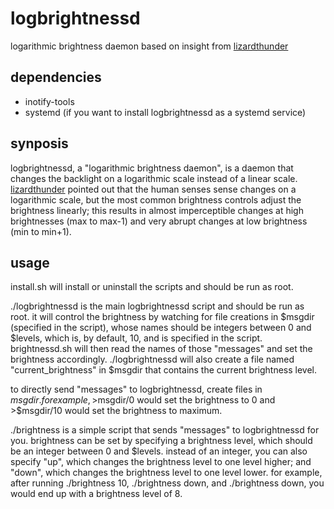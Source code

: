 # logbrightnessd
logarithmic brightness daemon based on insight from [lizardthunder](http://github.com/lizardthunder)

dependencies
------------
* inotify-tools
* systemd (if you want to install logbrightnessd as a systemd service)

synposis
--------
logbrightnessd, a "logarithmic brightness daemon", is a daemon that changes the backlight on a logarithmic scale instead of a linear scale. [lizardthunder](http://github.com/lizardthunder) pointed out that the human senses sense changes on a logarithmic scale, but the most common brightness controls adjust the brightness linearly; this results in almost imperceptible changes at high brightnesses (max to max-1) and very abrupt changes at low brightness (min to min+1).

usage
-----
install.sh will install or uninstall the scripts and should be run as root.

./logbrightnessd is the main logbrightnessd script and should be run as root. it will control the brightness by watching for file creations in $msgdir (specified in the script), whose names should be integers between 0 and $levels, which is, by default, 10, and is specified in the script. brightnessd.sh will then read the names of those "messages" and set the brightness accordingly. ./logbrightnessd will also create a file named "current_brightness" in $msgdir that contains the current brightness level.

to directly send "messages" to logbrightnessd, create files in $msgdir. for example, >$msgdir/0 would set the brightness to 0 and >$msgdir/10 would set the brightness to maximum.

./brightness is a simple script that sends "messages" to logbrightnessd for you. brightness can be set by specifying a brightness level, which should be an integer between 0 and $levels. instead of an integer, you can also specify "up", which changes the brightness level to one level higher; and "down", which changes the brightness level to one level lower. for example, after running ./brightness 10, ./brightness down, and ./brightness down, you would end up with a brightness level of 8.
